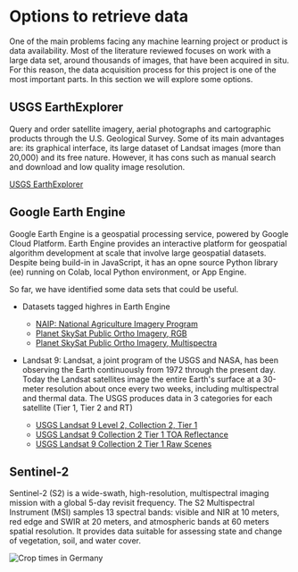 # Options to retrieve data

One of the main problems facing any machine learning project or product is data availability. Most of the literature reviewed focuses on work with a large data set, around thousands of images, that have been acquired in situ. For this reason, the data acquisition process for this project is one of the most important parts. In this section we will explore some options.

## USGS EarthExplorer
Query and order satellite imagery, aerial photographs and cartographic products through the U.S. Geological Survey. Some of its main advantages are: its graphical interface, its large dataset of Landsat images (more than 20,000) and its free nature. However, it has cons such as manual search and download and low quality image resolution.

[USGS EarthExplorer](https://earthexplorer.usgs.gov/)

## Google Earth Engine
Google Earth Engine is a geospatial processing service, powered by Google Cloud Platform. Earth Engine provides an interactive platform for geospatial algorithm development at scale that involve large geospatial datasets. Despite being build-in in JavaScript, it has an opne source Python library (ee) running on Colab, local Python environment, or App Engine.

So far, we have identified some data sets that could be useful.

- Datasets tagged highres in Earth Engine
    - [NAIP: National Agriculture Imagery Program](https://developers.google.com/earth-engine/datasets/catalog/USDA_NAIP_DOQQ#description)
    - [Planet SkySat Public Ortho Imagery, RGB](https://developers.google.com/earth-engine/datasets/catalog/SKYSAT_GEN-A_PUBLIC_ORTHO_RGB)
    - [Planet SkySat Public Ortho Imagery, Multispectra](https://developers.google.com/earth-engine/datasets/catalog/SKYSAT_GEN-A_PUBLIC_ORTHO_MULTISPECTRAL)

- Landsat 9: Landsat, a joint program of the USGS and NASA, has been observing the Earth continuously from 1972 through the present day. Today the Landsat satellites image the entire Earth's surface at a 30-meter resolution about once every two weeks, including multispectral and thermal data. The USGS produces data in 3 categories for each satellite (Tier 1, Tier 2 and RT)
    - [USGS Landsat 9 Level 2, Collection 2, Tier 1](https://developers.google.com/earth-engine/datasets/catalog/LANDSAT_LC09_C02_T1_L2)
    - [USGS Landsat 9 Collection 2 Tier 1 TOA Reflectance](https://developers.google.com/earth-engine/datasets/catalog/LANDSAT_LC09_C02_T1_TOA)
    - [USGS Landsat 9 Collection 2 Tier 1 Raw Scenes](https://developers.google.com/earth-engine/datasets/catalog/LANDSAT_LC09_C02_T1)

## Sentinel-2
Sentinel-2 (S2) is a wide-swath, high-resolution, multispectral imaging mission with a global 5-day revisit frequency. The S2 Multispectral Instrument (MSI) samples 13 spectral bands: visible and NIR at 10 meters, red edge and SWIR at 20 meters, and atmospheric bands at 60 meters spatial resolution. It provides data suitable for assessing state and change of vegetation, soil, and water cover.

![Crop times in Germany](https://ipad.fas.usda.gov/rssiws/al/crop_calendar/images/europe_gm_calendar.png)
